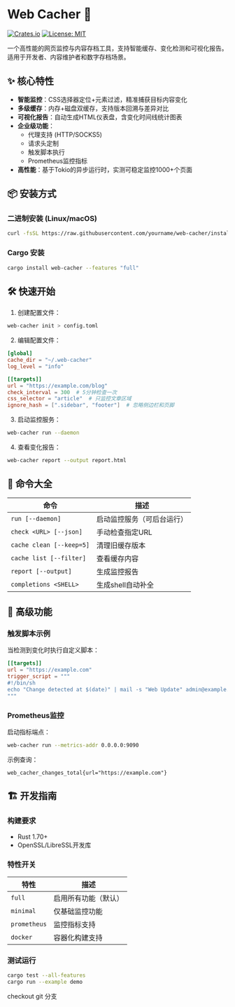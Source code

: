 # Web Cacher 🚀

[![Crates.io](https://img.shields.io/crates/v/web-cacher)](https://crates.io/crates/web-cacher)
[![License: MIT](https://img.shields.io/badge/License-MIT-blue.svg)](LICENSE)

一个高性能的网页监控与内容存档工具，支持智能缓存、变化检测和可视化报告。适用于开发者、内容维护者和数字存档场景。

## ✨ 核心特性

- **智能监控**：CSS选择器定位+元素过滤，精准捕获目标内容变化
- **多级缓存**：内存+磁盘双缓存，支持版本回溯与差异对比
- **可视化报告**：自动生成HTML仪表盘，含变化时间线统计图表
- **企业级功能**：
  - 代理支持 (HTTP/SOCKS5)
  - 请求头定制
  - 触发脚本执行
  - Prometheus监控指标
- **高性能**：基于Tokio的异步运行时，实测可稳定监控1000+个页面

## 📦 安装方式

### 二进制安装 (Linux/macOS)
```bash
curl -fsSL https://raw.githubusercontent.com/yourname/web-cacher/install.sh | bash
```

### Cargo 安装
```bash
cargo install web-cacher --features "full"
```

## 🛠️ 快速开始

1. 创建配置文件：
```bash
web-cacher init > config.toml
```

2. 编辑配置文件：
```toml
[global]
cache_dir = "~/.web-cacher"
log_level = "info"

[[targets]]
url = "https://example.com/blog"
check_interval = 300  # 5分钟检查一次
css_selector = "article"  # 只监控文章区域
ignore_hash = [".sidebar", "footer"]  # 忽略侧边栏和页脚
```

3. 启动监控服务：
```bash
web-cacher run --daemon
```

4. 查看变化报告：
```bash
web-cacher report --output report.html
```

## 📝 命令大全

| 命令                     | 描述                       |
| ------------------------ | -------------------------- |
| `run [--daemon]`         | 启动监控服务（可后台运行） |
| `check <URL> [--json]`   | 手动检查指定URL            |
| `cache clean [--keep=5]` | 清理旧缓存版本             |
| `cache list [--filter]`  | 查看缓存内容               |
| `report [--output]`      | 生成监控报告               |
| `completions <SHELL>`    | 生成shell自动补全          |

## 🧩 高级功能

### 触发脚本示例
当检测到变化时执行自定义脚本：
```toml
[[targets]]
url = "https://example.com"
trigger_script = """
#!/bin/sh
echo "Change detected at $(date)" | mail -s "Web Update" admin@example.com
"""
```

### Prometheus监控
启动指标端点：
```bash
web-cacher run --metrics-addr 0.0.0.0:9090
```

示例查询：
```
web_cacher_changes_total{url="https://example.com"}
```

## 🏗️ 开发指南

### 构建要求
- Rust 1.70+
- OpenSSL/LibreSSL开发库

### 特性开关
| 特性         | 描述                 |
| ------------ | -------------------- |
| `full`       | 启用所有功能（默认） |
| `minimal`    | 仅基础监控功能       |
| `prometheus` | 监控指标支持         |
| `docker`     | 容器化构建支持       |

### 测试运行
```bash
cargo test --all-features
cargo run --example demo
```

checkout git 分支


